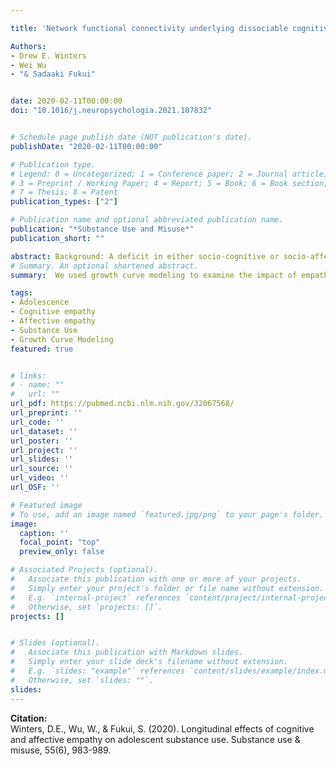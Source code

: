 ```yaml
---

title: 'Network functional connectivity underlying dissociable cognitive and affective components of empathy in adolescence'

Authors: 
- Drew E. Winters
- Wei Wu 
- "& Sadaaki Fukui"


date: 2020-02-11T00:00:00
doi: "10.1016/j.neuropsychologia.2021.107832"


# Schedule page publish date (NOT publication's date).
publishDate: "2020-02-11T00:00:00"

# Publication type.
# Legend: 0 = Uncategorized; 1 = Conference paper; 2 = Journal article;
# 3 = Preprint / Working Paper; 4 = Report; 5 = Book; 6 = Book section;
# 7 = Thesis; 8 = Patent
publication_types: ["2"]

# Publication name and optional abbreviated publication name.
publication: "*Substance Use and Misuse*"
publication_short: ""

abstract: Background: A deficit in either socio-cognitive or socio-affective components of empathy is associated with the severity of substance use by late adolescence. What remains unknown is how longitudinal changes in these components of empathy predict adolescent substance using behavior. Methods: This secondary data analysis used data that followed adolescents in outpatient treatment for substance use (n = 826) during treatment and at 6 months post-treatment. To examine cross-lagged effects of empathy on substance use over time, we used a latent basis growth curve model. Results: Increases in affective empathy predicted reduced substance use over time. However, cognitive empathy did not predict substance use after controlling for other covariates. Conclusions: Lower levels of affective empathy may indicate a developmental vulnerability for substance using behavior. Modifying affective empathy may be a viable treatment target for reducing adolescent substance use.
# Summary. An optional shortened abstract.
summary:  We used growth curve modeling to examine the impact of empathy's trajectory on the trajectory of substance use in a sample of adolescents in substance use treatment. 

tags:
- Adolescence
- Cognitive empathy
- Affective empathy
- Substance Use
- Growth Curve Modeling
featured: true


# links:
# - name: ""
#   url: ""
url_pdf: https://pubmed.ncbi.nlm.nih.gov/32067568/
url_preprint: ''
url_code: ''
url_dataset: ''
url_poster: ''
url_project: ''
url_slides: ''
url_source: ''
url_video: ''
url_OSF: ''

# Featured image
# To use, add an image named `featured.jpg/png` to your page's folder. 
image:
  caption: ''
  focal_point: "top"
  preview_only: false

# Associated Projects (optional).
#   Associate this publication with one or more of your projects.
#   Simply enter your project's folder or file name without extension.
#   E.g. `internal-project` references `content/project/internal-project/index.md`.
#   Otherwise, set `projects: []`.
projects: []


# Slides (optional).
#   Associate this publication with Markdown slides.
#   Simply enter your slide deck's filename without extension.
#   E.g. `slides: "example"` references `content/slides/example/index.md`.
#   Otherwise, set `slides: ""`.
slides: 
---
```

**Citation:**  
Winters, D.E., Wu, W., & Fukui, S. (2020). Longitudinal effects of cognitive and affective empathy on adolescent substance use. Substance use & misuse, 55(6), 983-989.








